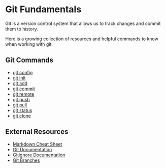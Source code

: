 # Git Fundamentals

Git is a version control system that allows us to track changes and commit them to history.

Here is a growing collection of resources and helpful commands to know when working with git.

## Git Commands
- [git config](./commands/config.md)
- [git init](./commands/init.md)
- [git add](./commands/add.md)
- [git commit](./commands/commit.md)
- [git remote](./commands/remote.md)
- [git push](./commands/push.md)
- [git pull](./commands/pull.md)
- [git status](./commands/status.md)
- [git clone](./commands/clone.md)

## External Resources
- [Markdown Cheat Sheet](https://www.markdownguide.org/cheat-sheet/)
- [Git Documentation](https://git-scm.com/docs)
- [Gitignore Documentation](https://git-scm.com/docs/gitignore)
- [Git Branches](https://git-scm.com/book/en/v2/Git-Branching-Branches-in-a-Nutshell)